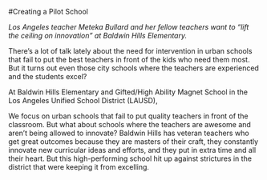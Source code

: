 #Creating a Pilot School

*Los Angeles teacher Meteka Bullard and her fellow teachers want to “lift the ceiling on innovation” at Baldwin Hills Elementary.*

There’s a lot of talk lately about the need for intervention in urban schools that fail to put the best teachers in front of the kids who need them most. But it turns out even those city schools where the teachers are experienced and the students excel? 

At Baldwin Hills Elementary and Gifted/High Ability Magnet School in the Los Angeles Unified School District (LAUSD), 

We focus on urban schools that fail to put quality teachers in front of the classroom. But what about schools where the teachers are awesome and aren’t being allowed to innovate? Baldwin Hills has veteran teachers who get great outcomes because they are masters of their craft, they constantly innovate new curricular ideas and efforts, and they put in extra time and all their heart. But this high-performing school hit up against strictures in the district that were keeping it from excelling. 